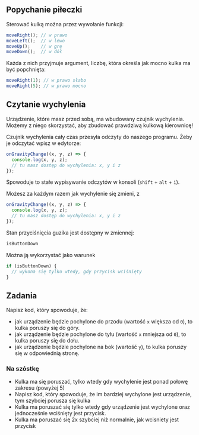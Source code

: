 ## Popychanie piłeczki

Sterować kulką można przez wywołanie funkcji:
```js
moveRight(); // w prawo
moveLeft();  // w lewo
moveUp();    // w grę
moveDown();  // w dół
```

Każda z nich przyjmuje argument, liczbę, która określa jak mocno kulka ma być popchnięta:
```js
moveRight(1); // w prawo słabo
moveRight(5); // w prawo mocno
```

## Czytanie wychylenia

Urządzenie, które masz przed sobą, ma wbudowany czujnik wychylenia. Możemy z niego skorzystać, aby zbudować prawdziwą kulkową kierownicę!

Czujnik wychylenia cały czas przesyła odczyty do naszego programu. Żeby je odczytać wpisz w edytorze:
```js
onGravityChange((x, y, z) => {
  console.log(x, y, z);
  // tu masz dostęp do wychylenia: x, y i z
});
```

Spowoduje to stałe wypisywanie odczytów w konsoli (`shift` + `alt` + `i`).

Możesz za każdym razem jak wychylenie się zmieni, z
```js
onGravityChange((x, y, z) => {
  console.log(x, y, z);
  // tu masz dostęp do wychylenia: x, y i z
});
```

Stan przyciśnięcia guzika jest dostępny w zmiennej:
```js
isButtonDown
```

Można ją wykorzystać jako warunek
```js
if (isButtonDown) {
  // wykona się tylko wtedy, gdy przycisk wciśnięty
}
```

## Zadania

Napisz kod, który spowoduje, że:

* jak urządzenie będzie pochylone do przodu (wartość `x` większa od `0`), to kulka poruszy się do góry.
* jak urządzenie będzie pochylone do tyłu (wartość `x` mniejsza od `0`), to kulka poruszy się do dołu.
* jak urządzenie będzie pochylone na bok (wartość `y`), to kulka poruszy się w odpowiednią stronę.

### Na szóstkę

* Kulka ma się poruszać, tylko wtedy gdy wychylenie jest ponad połowę zakresu (powyżej 5)
* Napisz kod, który spowoduje, że im bardziej wychylone jest urządzenie, tym szybciej porusza się kulka
* Kulka ma poruszać się tylko wtedy gdy urządzenie jest wychylone oraz jednocześnie wciśnięty jest przycisk.
* Kulka ma poruszać się 2x szybciej niż normalnie, jak wcisniety jest przycisk

